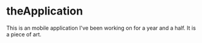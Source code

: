 # theApplication
This is an mobile application I've been working on for a year and a half. It is a piece of art.
